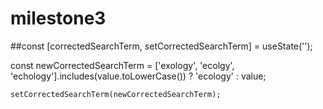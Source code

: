 # milestone3


##const [correctedSearchTerm, setCorrectedSearchTerm] = useState('');

const newCorrectedSearchTerm = ['exology', 'ecolgy', 'echology'].includes(value.toLowerCase()) ? 'ecology' : value;

    setCorrectedSearchTerm(newCorrectedSearchTerm);
